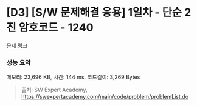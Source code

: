 # [D3] [S/W 문제해결 응용] 1일차 - 단순 2진 암호코드 - 1240 

[문제 링크](https://swexpertacademy.com/main/code/problem/problemDetail.do?contestProbId=AV15FZuqAL4CFAYD) 

### 성능 요약

메모리: 23,696 KB, 시간: 144 ms, 코드길이: 3,269 Bytes



> 출처: SW Expert Academy, https://swexpertacademy.com/main/code/problem/problemList.do